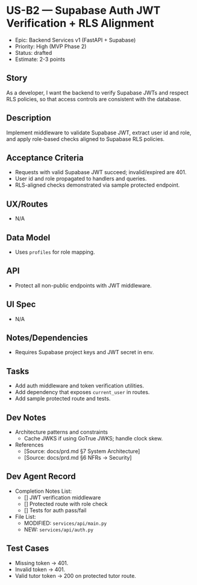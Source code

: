 # US-B2 — Supabase Auth JWT Verification + RLS Alignment

- Epic: Backend Services v1 (FastAPI + Supabase)
- Priority: High (MVP Phase 2)
- Status: drafted
- Estimate: 2-3 points

## Story
As a developer,
I want the backend to verify Supabase JWTs and respect RLS policies,
so that access controls are consistent with the database.

## Description
Implement middleware to validate Supabase JWT, extract user id and role, and apply role-based checks aligned to Supabase RLS policies.

## Acceptance Criteria
- Requests with valid Supabase JWT succeed; invalid/expired are 401.
- User id and role propagated to handlers and queries.
- RLS-aligned checks demonstrated via sample protected endpoint.

## UX/Routes
- N/A

## Data Model
- Uses `profiles` for role mapping.

## API
- Protect all non-public endpoints with JWT middleware.

## UI Spec
- N/A

## Notes/Dependencies
- Requires Supabase project keys and JWT secret in env.

## Tasks
- Add auth middleware and token verification utilities.
- Add dependency that exposes `current_user` in routes.
- Add sample protected route and tests.

## Dev Notes
- Architecture patterns and constraints
  - Cache JWKS if using GoTrue JWKS; handle clock skew.
- References
  - [Source: docs/prd.md §7 System Architecture]
  - [Source: docs/prd.md §6 NFRs → Security]

## Dev Agent Record
- Completion Notes List:
  - [] JWT verification middleware
  - [] Protected route with role check
  - [] Tests for auth pass/fail
- File List:
  - MODIFIED: `services/api/main.py`
  - NEW: `services/api/auth.py`

## Test Cases
- Missing token → 401.
- Invalid token → 401.
- Valid tutor token → 200 on protected tutor route.

